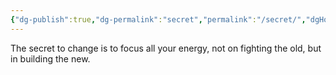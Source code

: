 ```yaml
---
{"dg-publish":true,"dg-permalink":"secret","permalink":"/secret/","dgHomeLink":true,"dgPassFrontmatter":false}
---
```



The secret to change is to focus all your energy, not on fighting the old, but in building the new.